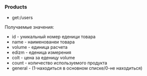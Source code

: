 ### Products

-    get:/users

Получаемые значения:

- id - уникальный номер еденици товара
- name - наименованеи товара
- volume - единица расчета
- edizm - еденица измерения
- colt - цена за еденицу volume
- count - количество используемого продукта
- general - (1-находиться в основном списке/0-не находиться)
 